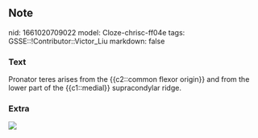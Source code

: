 ## Note
nid: 1661020709022
model: Cloze-chrisc-ff04e
tags: GSSE::!Contributor::Victor_Liu
markdown: false

### Text
Pronator teres arises from the {{c2::common flexor origin}} and from the lower part of the {{c1::medial}} supracondylar ridge.

### Extra
<img src="paste-a6d03d439dd53441220f29e25fb12c2c1590fc74.jpg">

